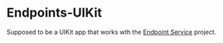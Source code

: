 # Endpoints-UIKit
Supposed to be a UIKit app that works wth the [Endpoint Service](https://github.com/jrork/endpoint_service/tree/master) project. 
